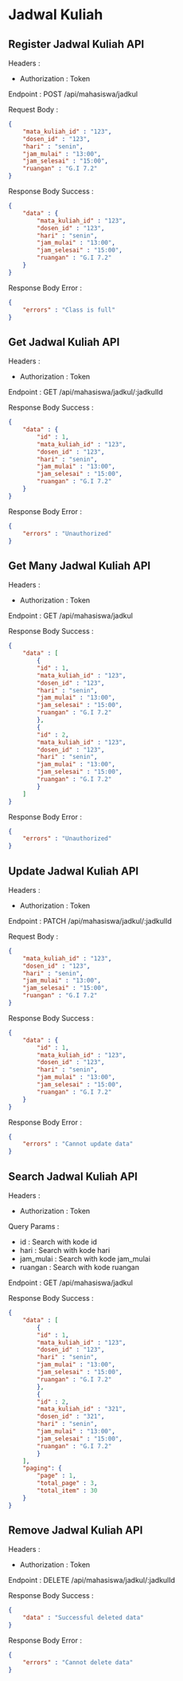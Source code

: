 # Jadwal Kuliah

## Register Jadwal Kuliah API

Headers :

- Authorization : Token

Endpoint : POST /api/mahasiswa/jadkul

Request Body :

```json
{
    "mata_kuliah_id" : "123",
    "dosen_id" : "123",
    "hari" : "senin",
    "jam_mulai" : "13:00",
    "jam_selesai" : "15:00",
    "ruangan" : "G.I 7.2"
}
```

Response Body Success :

```json
{
    "data" : {
        "mata_kuliah_id" : "123",
        "dosen_id" : "123",
        "hari" : "senin",
        "jam_mulai" : "13:00",
        "jam_selesai" : "15:00",
        "ruangan" : "G.I 7.2"
    }
}
```

Response Body Error :

```json
{
    "errors" : "Class is full"
}
```

## Get Jadwal Kuliah API

Headers :

- Authorization : Token

Endpoint : GET /api/mahasiswa/jadkul/:jadkulId

Response Body Success :

```json
{
    "data" : {
        "id" : 1,
        "mata_kuliah_id" : "123",
        "dosen_id" : "123",
        "hari" : "senin",
        "jam_mulai" : "13:00",
        "jam_selesai" : "15:00",
        "ruangan" : "G.I 7.2"
    }
}
```

Response Body Error :

```json
{
    "errors" : "Unauthorized"
}
```

## Get Many Jadwal Kuliah API

Headers :

- Authorization : Token

Endpoint : GET /api/mahasiswa/jadkul

Response Body Success :

```json
{
    "data" : [
        {
        "id" : 1,
        "mata_kuliah_id" : "123",
        "dosen_id" : "123",
        "hari" : "senin",
        "jam_mulai" : "13:00",
        "jam_selesai" : "15:00",
        "ruangan" : "G.I 7.2"
        },
        {
        "id" : 2,
        "mata_kuliah_id" : "123",
        "dosen_id" : "123",
        "hari" : "senin",
        "jam_mulai" : "13:00",
        "jam_selesai" : "15:00",
        "ruangan" : "G.I 7.2"
        }
    ]
}
```

Response Body Error :

```json
{
    "errors" : "Unauthorized"
}
```

## Update Jadwal Kuliah API

Headers :

- Authorization : Token

Endpoint : PATCH /api/mahasiswa/jadkul/:jadkulId

Request Body :

```json
{
    "mata_kuliah_id" : "123",
    "dosen_id" : "123",
    "hari" : "senin",
    "jam_mulai" : "13:00",
    "jam_selesai" : "15:00",
    "ruangan" : "G.I 7.2"
}
```

Response Body Success :

```json
{
    "data" : {
        "id" : 1,
        "mata_kuliah_id" : "123",
        "dosen_id" : "123",
        "hari" : "senin",
        "jam_mulai" : "13:00",
        "jam_selesai" : "15:00",
        "ruangan" : "G.I 7.2"
    }
}
```

Response Body Error :

```json
{
    "errors" : "Cannot update data"
}
```

## Search Jadwal Kuliah API

Headers :

- Authorization : Token

Query Params :

- id : Search with kode id
- hari : Search with kode hari
- jam_mulai : Search with kode jam_mulai
- ruangan : Search with kode ruangan

Endpoint : GET /api/mahasiswa/jadkul

Response Body Success :

```json
{
    "data" : [
        {
        "id" : 1,
        "mata_kuliah_id" : "123",
        "dosen_id" : "123",
        "hari" : "senin",
        "jam_mulai" : "13:00",
        "jam_selesai" : "15:00",
        "ruangan" : "G.I 7.2"
        },
        {
        "id" : 2,
        "mata_kuliah_id" : "321",
        "dosen_id" : "321",
        "hari" : "senin",
        "jam_mulai" : "13:00",
        "jam_selesai" : "15:00",
        "ruangan" : "G.I 7.2"
        }
    ],
    "paging": {
        "page" : 1,
        "total_page" : 3,
        "total_item" : 30
    }
}
```

## Remove Jadwal Kuliah API

Headers :

- Authorization : Token

Endpoint : DELETE /api/mahasiswa/jadkul/:jadkulId

Response Body Success :

```json
{
    "data" : "Successful deleted data"
}
```

Response Body Error :

```json
{
    "errors" : "Cannot delete data"
}
```
